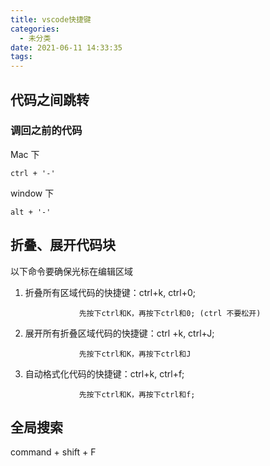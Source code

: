 ```yaml
---
title: vscode快捷键
categories:
  - 未分类
date: 2021-06-11 14:33:35
tags:
---
```

## 代码之间跳转
### 调回之前的代码
Mac 下

```ctrl + '-'```

window 下

```alt + '-'```
## 折叠、展开代码块
以下命令要确保光标在编辑区域
1. 折叠所有区域代码的快捷键：ctrl+k, ctrl+0;

                   先按下ctrl和K，再按下ctrl和0; (ctrl 不要松开)

2. 展开所有折叠区域代码的快捷键：ctrl +k, ctrl+J;

                   先按下ctrl和K，再按下ctrl和J 
3. 自动格式化代码的快捷键：ctrl+k, ctrl+f;

                   先按下ctrl和K，再按下ctrl和f;

## 全局搜索
command + shift + F